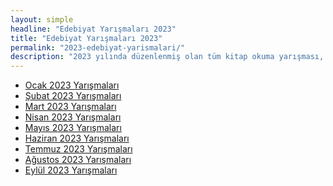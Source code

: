 ```yaml
---
layout: simple
headline: "Edebiyat Yarışmaları 2023"
title: "Edebiyat Yarışmaları 2023"
permalink: "2023-edebiyat-yarismalari/"
description: "2023 yılında düzenlenmiş olan tüm kitap okuma yarışması, şiir yarışması, senaryo yarışması ve diğer edebiyat yarışmalarını bu sayfadan ay-ay görüntüleyebilirsiniz."
---
```


<ul class='nav flex-column'>
   <li class='nav-item'><a class='nav-link' href='/ocak-2023-yarismalar/'>Ocak 2023 Yarışmaları</a></li>
   <li class='nav-item'><a class='nav-link' href='/subat-2023-yarismalar/'>Şubat 2023 Yarışmaları</a></li>
   <li class='nav-item'><a class='nav-link' href='/mart-2023-yarismalar/'>Mart 2023 Yarışmaları</a></li>
   <li class='nav-item'><a class='nav-link' href='/nisan-2023-yarismalar/'>Nisan 2023 Yarışmaları</a></li>
   <li class='nav-item'><a class='nav-link' href='/mayis-2023-yarismalar/'>Mayıs 2023 Yarışmaları</a></li>
   <li class='nav-item'><a class='nav-link' href='/haziran-2023-yarismalar/'>Haziran 2023 Yarışmaları</a></li>
   <li class='nav-item'><a class='nav-link' href='/temmuz-2023-yarismalar/'>Temmuz 2023 Yarışmaları</a></li>
   <li class='nav-item'><a class='nav-link' href='/agustos-2023-yarismalar/'>Ağustos 2023 Yarışmaları</a></li>
   <li class='nav-item'><a class='nav-link' href='/eylul-2023-yarismalar/'>Eylül 2023 Yarışmaları</a></li>
</ul>